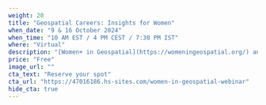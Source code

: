 ```yaml
---
weight: 20
title: "Geospatial Careers: Insights for Women"
when_date: "9 & 16 October 2024"
when_time: "10 AM EST / 4 PM CEST / 7:30 PM IST"
where: "Virtual"
description: "[Women+ in Geospatial](https://womeningeospatial.org/) and the CNG, in collaboration with [Development Seed](https://developmentseed.org/) and [Element 84](https://element84.com/), are organizing a two-part webinar series on Career Guidance in Geospatial Data Science. The series aims to support entry- and mid-level professional women in the field of geospatial data science, as they navigate the field of geospatial data science. Speakers will discuss their personal journeys in the geospatial field, sharing insights into their educational backgrounds, career paths, and the challenges they overcame."
price: "Free"
image_url: ""
cta_text: "Reserve your spot"
cta_url: "https://47016186.hs-sites.com/women-in-geospatial-webinar"
hide_cta: true
---
```

